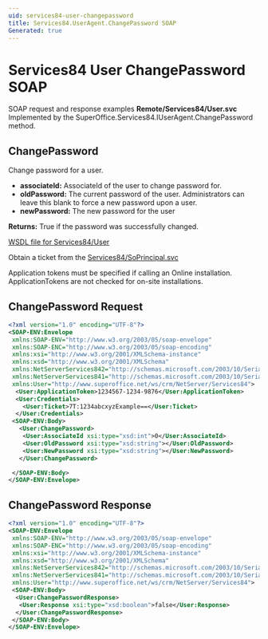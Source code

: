 ```yaml
---
uid: services84-user-changepassword
title: Services84.UserAgent.ChangePassword SOAP
Generated: true
---
```


# Services84 User ChangePassword SOAP

SOAP request and response examples **Remote/Services84/User.svc**
Implemented by the <see cref="M:SuperOffice.Services84.IUserAgent.ChangePassword">SuperOffice.Services84.IUserAgent.ChangePassword</see> method.

## ChangePassword

Change password for a user.

* **associateId:** AssociateId of the user to change password for.
* **oldPassword:** The current password of the user.  Administrators can leave this blank to force a new password upon a user.
* **newPassword:** The new password for the user

**Returns:** True if the password was successfully changed.


[WSDL file for Services84/User](../Services84-User.md)

Obtain a ticket from the [Services84/SoPrincipal.svc](../SoPrincipal/index.md)

Application tokens must be specified if calling an Online installation. ApplicationTokens are not checked for on-site installations.

## ChangePassword Request

```xml
<?xml version="1.0" encoding="UTF-8"?>
<SOAP-ENV:Envelope
 xmlns:SOAP-ENV="http://www.w3.org/2003/05/soap-envelope"
 xmlns:SOAP-ENC="http://www.w3.org/2003/05/soap-encoding"
 xmlns:xsi="http://www.w3.org/2001/XMLSchema-instance"
 xmlns:xsd="http://www.w3.org/2001/XMLSchema"
 xmlns:NetServerServices842="http://schemas.microsoft.com/2003/10/Serialization/Arrays"
 xmlns:NetServerServices841="http://schemas.microsoft.com/2003/10/Serialization/"
 xmlns:User="http://www.superoffice.net/ws/crm/NetServer/Services84">
  <User:ApplicationToken>1234567-1234-9876</User:ApplicationToken>
  <User:Credentials>
    <User:Ticket>7T:1234abcxyzExample==</User:Ticket>
  </User:Credentials>
 <SOAP-ENV:Body>
   <User:ChangePassword>
    <User:AssociateId xsi:type="xsd:int">0</User:AssociateId>
    <User:OldPassword xsi:type="xsd:string"></User:OldPassword>
    <User:NewPassword xsi:type="xsd:string"></User:NewPassword>
   </User:ChangePassword>

 </SOAP-ENV:Body>
</SOAP-ENV:Envelope>

```


## ChangePassword Response

```xml
<?xml version="1.0" encoding="UTF-8"?>
<SOAP-ENV:Envelope
 xmlns:SOAP-ENV="http://www.w3.org/2003/05/soap-envelope"
 xmlns:SOAP-ENC="http://www.w3.org/2003/05/soap-encoding"
 xmlns:xsi="http://www.w3.org/2001/XMLSchema-instance"
 xmlns:xsd="http://www.w3.org/2001/XMLSchema"
 xmlns:NetServerServices842="http://schemas.microsoft.com/2003/10/Serialization/Arrays"
 xmlns:NetServerServices841="http://schemas.microsoft.com/2003/10/Serialization/"
 xmlns:User="http://www.superoffice.net/ws/crm/NetServer/Services84">
 <SOAP-ENV:Body>
  <User:ChangePasswordResponse>
   <User:Response xsi:type="xsd:boolean">false</User:Response>
  </User:ChangePasswordResponse>
 </SOAP-ENV:Body>
</SOAP-ENV:Envelope>

```

